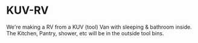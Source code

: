 # KUV-RV
We're making a RV from a KUV (tool) Van with sleeping &amp; bathroom inside. The Kitchen, Pantry, shower, etc will be in the outside tool bins.
